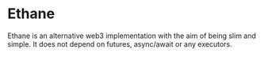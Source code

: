 # Ethane
Ethane is an alternative web3 implementation with the aim
of being slim and simple. It does not depend on futures,
async/await or any executors.
